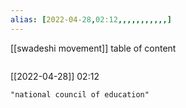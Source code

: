 ```yaml
---
alias: [2022-04-28,02:12,,,,,,,,,,,]
---
```

[[swadeshi movement]]
table of content
```toc
```

[[2022-04-28]] 02:12

```query
"national council of education"
```